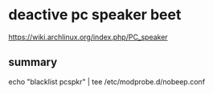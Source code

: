 deactive pc speaker beet
========================

https://wiki.archlinux.org/index.php/PC_speaker


summary
-------

echo "blacklist pcspkr" | tee /etc/modprobe.d/nobeep.conf
